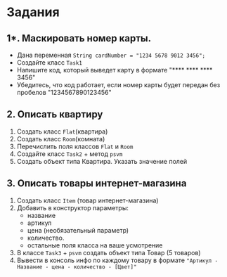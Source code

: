 # Задания
## 1*. Маскировать номер карты.
- Дана переменная `String cardNumber = "1234 5678 9012 3456";`
- Создайте класс `Task1`
- Напишите код, который выведет карту в формате "**** **** **** 3456"
- Убедитесь, что код работает, если номер карты будет передан без пробелов "1234567890123456"

## 2. Описать квартиру
1. Создать класс `Flat`(квартира)
2. Создать класс `Room`(комната)
3. Перечислить поля классов `Flat` и `Room`
4. Создайте класс `Task2` + метод `psvm`
5. Создать объект типа Квартира. Указать значение полей

## 3. Описать товары интернет-магазина
1. Создать класс `Item` (товар интернет-магазина)
2. Добавить в конструктор параметры:
    - название
    - артикул
    - цена (необязательный параметр)
    - количество.
    - остальные поля класса на ваше усмотрение
3. В классе `Task3` + `psvm` создать объект типа Товар (5 товаров)
4. Вывести в консоль инфо по каждому товару в формате `"Артикул - Название - цена - количество - [Цвет]"`